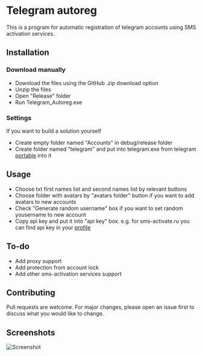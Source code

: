 # Telegram autoreg

This is a program for automatic registration of telegram accounts using SMS activation services.

## Installation

### Download manually

* Download the files using the GitHub .zip download option
* Unzip the files
* Open "Release" folder
* Run Telegram_Autoreg.exe

### Settings
If you want to build a solution yourself
* Create empty folder named "Accounts" in debug/release folder
* Create folder named "telegram" and put into telegram.exe from telegram [portable](https://telegram.org/dl/desktop/win_portable) into it

## Usage
* Choose txt first names list and second names list by relevant buttons 
* Choose folder with avatars by "avatars folder" button if you want to add avatars to new accounts
* Check "Generate random username" box if you want to set random yousername to new account
* Copy api key and put it into "api key" box. e.g. for sms-activate.ru you can find api key in your [profile](https://sms-activate.ru/ru/profile)

## To-do

* Add proxy support
* Add protection from account lock
* Add other sms-activation services support

## Contributing
Pull requests are welcome. For major changes, please open an issue first to discuss what you would like to change.

## Screenshots
![Screenshot](https://i.imgur.com/ebXM2IS.png?raw=true "Optional Title")





